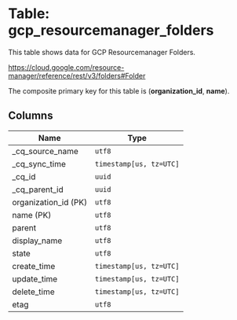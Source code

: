 # Table: gcp_resourcemanager_folders

This table shows data for GCP Resourcemanager Folders.

https://cloud.google.com/resource-manager/reference/rest/v3/folders#Folder

The composite primary key for this table is (**organization_id**, **name**).

## Columns

| Name          | Type          |
| ------------- | ------------- |
|_cq_source_name|`utf8`|
|_cq_sync_time|`timestamp[us, tz=UTC]`|
|_cq_id|`uuid`|
|_cq_parent_id|`uuid`|
|organization_id (PK)|`utf8`|
|name (PK)|`utf8`|
|parent|`utf8`|
|display_name|`utf8`|
|state|`utf8`|
|create_time|`timestamp[us, tz=UTC]`|
|update_time|`timestamp[us, tz=UTC]`|
|delete_time|`timestamp[us, tz=UTC]`|
|etag|`utf8`|